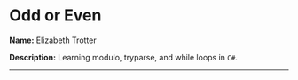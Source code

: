 # Odd or Even


**Name:** Elizabeth Trotter

**Description:** Learning modulo, tryparse, and while loops in `C#`.


---

